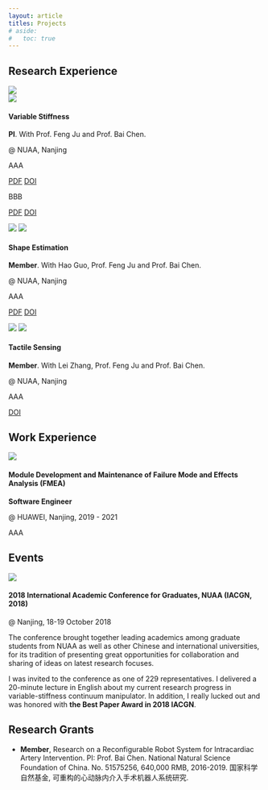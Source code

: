 ```yaml
---
layout: article
titles: Projects
# aside:
#   toc: true
---
```


## Research Experience
<div class="item">
  <div class="item__image">
    <img class="image image--xl" src="/info/assets/projects/research experience- one-way  variable-stiffness mechanism.png"/><br>
    <img class="image image--xl" src="/info/assets/projects/research experience- two-way variable-stiffness method.png"/>
  </div>
  <div class="item__content">
    <div class="item__header">
      <h4>Variable Stiffness</h4>
    </div>
    <div class="item__description">
      <p><b>PI</b>. With Prof. Feng Ju and Prof. Bai Chen. </p>
      <p>@ NUAA, Nanjing</p>
      <p>AAA</p>
      <p>
        <a class="button button--secondary button--pill" href="https://www.researchgate.net/publication/327967109_A_novel_variable-stiffness_flexible_manipulator_actuated_by_shape_memory_alloy_for_minimally_invasive_surgery">PDF</a>
        <a class="button button--secondary button--pill" href="https://journals.sagepub.com/doi/full/10.1177/0954411918802922">DOI</a>
      </p>
      <p>BBB</p>
      <p>
        <a class="button button--secondary button--pill" href="https://www.researchgate.net/publication/338682676_A_variable-stiffness_continuum_manipulators_by_a_SMA-based_sheath_in_minimally_invasive_surgery">PDF</a>
        <a class="button button--secondary button--pill" href="https://onlinelibrary.wiley.com/doi/pdf/10.1002/rcs.2081">DOI</a>
      </p>
    </div>
  </div>
</div>
<div class="item">
  <div class="item__image">
    <img class="image image--xl" src="/info/assets/projects/research experience- concept design of shape estimation-1.png"/>
    <img class="image image--xl" src="/info/assets/projects/research experience- concept design of shape estimation-2.png"/>
  </div>
  <div class="item__content">
    <div class="item__header">
      <h4>Shape Estimation</h4>
    </div>
    <div class="item__description">
      <p><b>Member</b>. With Hao Guo, Prof. Feng Ju and Prof. Bai Chen. </p>
      <p>@ NUAA, Nanjing</p>
      <p>AAA</p>
      <p>
        <a class="button button--secondary button--pill" href="https://www.researchgate.net/publication/329054147_Continuum_Robot_Shape_Estimation_Using_Permanent_Magnets_and_Magnetic_Sensors">PDF</a>
        <a class="button button--secondary button--pill" href="https://doi.org/10.1016/j.sna.2018.11.030">DOI</a>
      </p>
    </div>
  </div>
</div>
<div class="item">
  <div class="item__image">
    <img class="image image--xl" src="/info/assets/projects/research experience- design of tactile sensor.png"/>
    <img class="image image--xl" src="/info/assets/projects/research experience- tactile sensor experiment platform.png"/>
  </div>
  <div class="item__content">
    <div class="item__header">
      <h4>Tactile Sensing</h4>
    </div>
    <div class="item__description">
      <p><b>Member</b>. With Lei Zhang, Prof. Feng Ju and Prof. Bai Chen. </p>
      <p>@ NUAA, Nanjing</p>
      <p>AAA</p>
      <p>
        <a class="button button--secondary button--pill" href="https://doi.org/10.1016/j.sna.2017.09.012">DOI</a>
      </p>
    </div>
  </div>
</div>

## Work Experience
<div class="item">
  <div class="item__image">
    <img class="image image--xl" src="/info/assets/projects/work experience- ne8000x8.png"/>
  </div>
  <div class="item__content">
    <div class="item__header">
      <h4>Module Development and Maintenance of Failure Mode and Effects Analysis (FMEA)</h4>
    </div>
    <div class="item__description">
      <p><b>Software Engineer</b></p>
      <p>@ HUAWEI, Nanjing, 2019 - 2021</p>
      <p>AAA</p>
    </div>
  </div>
</div>

## Events
<div class="item">
  <div class="item__image">
    <img class="image image--xl" src="/info/assets/projects/events-IACGN 2018.png"/>
  </div>
  <div class="item__content">
    <div class="item__header">
      <h4>2018 International Academic Conference for Graduates, NUAA (IACGN, 2018)</h4>
    </div>
    <div class="item__description">
      <p>@ Nanjing, 18-19 October 2018</p>
      <p>The conference brought together leading academics among graduate students from NUAA as well as other Chinese and international universities, for its tradition of presenting great opportunities for collaboration and sharing of ideas on latest research focuses. </p>
      <p>I was invited to the conference as one of 229 representatives. I delivered a 20-minute lecture in English about my current research progress in variable-stiffness continuum manipulator. In addition, I really lucked out and was honored with <b>the Best Paper Award in 2018 IACGN</b>.</p>
    </div>
  </div>
</div>

## Research Grants
- **Member**, Research on a Reconfigurable Robot System for Intracardiac Artery Intervention. PI: Prof. Bai Chen. National Natural Science Foundation of China. No. 51575256, 640,000 RMB, 2016-2019. 国家科学自然基金, 可重构的心动脉内介入手术机器人系统研究.
